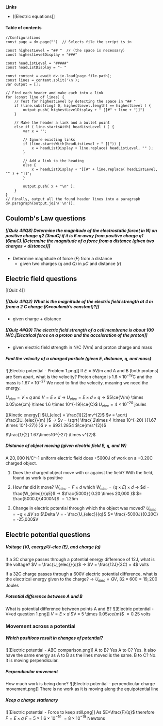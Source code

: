 **Links**
- [[Electric equations]] 

#### **Table of contents**
```dataviewjs
//Configurations
const page = dv.page("")  // Selects file the script is in 

const highestLevel = "## "  // (the space is necessary)
const highestLevelDisplay = "###"

const headListLevel = "#####"
const headListDisplay = "- "

const content = await dv.io.load(page.file.path);
const lines = content.split('\n');
var output = [];

// Find each header and make each into a link
for (const line of lines) {
	// Test for highestLevel by detecting the space in "## "
	if (line.substring( 0, highestLevel.length) == highestLevel ) {
		output.push( highestLevelDisplay + " [[#" + line + "]]")
	} 
	
	// Make the header a link and a bullet point
	else if ( line.startsWith( headListLevel ) ) {
		var x = "";
		
		// Ignore existing links
		if (line.startsWith(headListLevel + " [[")) { 
			x = headListDisplay + line.replace( headListLevel, "" );
		} 
		
		// Add a link to the heading
		else {  
			x = headListDisplay + "[[#" + line.replace( headListLevel, "" ) + "]]";
		}
		
		output.push( x + "\n" );
	}
}
// Finally, output all the found header lines into a paragraph
dv.paragraph(output.join('\n'));
```

## Coulomb's Law questions
##### [[Quiz 4#Q8) Determine the magnitude of the electrostatic force( in N) on positive charge q2 ($3 mu C$) if it is 6 m away from positive charge q1 ($6 mu C$).|Determine the magnitude of a force from a distance (given two charges + distance)]]
- Determine magnitude of force ($F$) from a distance
	- given two charges ($q$ and $Q$) in $\mu C$ and distance ($r$)

## Electric field questions
[[Quiz 4]]
##### [[Quiz 4#Q2) What is the magnitude of the electric field strength at 4 m from a 2 C charge (K=coulomb’s constant)?]]
- given charge + distance

##### [[Quiz 4#Q9) The electric field strength of a cell membrane is about $10 {9}$ N/C.|Electrical force on a proton and the acceleration of the proton]]
- given electric field strength in N/C (V/m) and proton charge and mass

##### Find the velocity of a charged particle (given E, distance, q, and mass)
![[Electric potential - Problem 1.png]]
If $E = 5$V/m and A and B (both protons) are 5cm apart, what is the velocity?
Proton charge is $1.6 \times 10^{-19}$C and the mass is $1.67 \times 10^{-27}$
We need to find the velocity, meaning we need the energy.

$U_{elec} = V\times q$ and $V = E \times d$
-> $U_{elec} = E \times d \times q$
-> $5\ce{V/m} \times 0.05\ce{cm} \times 1.6 \times 10^{-19}\ce{C}$
$U_{elec} = 4 \times 10^{-20}$ joules

[[Kinetic energy]] 
$U_{elec} = \frac{1}{2}mv^{2}$
$v = \sqrt{ \frac{2U_{elec}}{m} }$
-> $v = \sqrt{ \frac{ 2\times 4 \times 10^{-20} }{1.67 \times 10^{-27}} }$
$v = 6921.2854$ $\ce{m/s^{2}}$

$\frac{1}{2} 1.67\times10^{-27} \times v^{2}$

##### Distance of object moving (given electric field E, q, and W)
A $20,000$ N/C^-1 uniform electric field does $+5000$J of work on a $+0.20$C charged object.
1. Does the charged object move with or against the field?
With the field, found as work is positive

2. How far did it move?
$W_{elec} = F\times d$ which $W_{elec} = (q \times E) \times d$
-> $d = \frac{W_{elec}}{qE}$
-> $\frac{5000}{ 0.20 \times 20,000 }$
$= \frac{5000J}{4000N}$
$= 1.25$m 

3. Change in electric potential through which the object was moved?
$U_{elec} = -q \times \Delta V$ so $\Delta V = - \frac{U_{elec}}{q}$
$= \frac{-5000J}{0.20C} = -25,000$V



## Electric potential questions
##### Voltage (V), energy/U-elec (E), and charge (q)
If a $3$C charge passes through a potential energy difference of $12$J, what is the voltage?
$V = \frac{U_{elec}}{q}$
-> $V = \frac{12J}{3C} = 4$ volts

If a $32$C charge passes through a $600$V electric potential difference, what is the electrical energy given to the charge?
-> $U_{elec} = QV$, $32\times600 = 19,200$ Joules

##### Potential difference between A and B
What is potential difference between points A and B?
![[Electric potential - V=ed question 1.png]]
$V = E \times d$
$V = 5 \times 0.05\ce{m}$
$= 0.25$ volts


### Movement across a potential
##### Which positions result in changes of potential?
![[Electric potential - ABC comparison.png]]
A to B? Yes
A to C? Yes. It also have the same energy as A to B as the lines moved is the same.
B to C? No. It is moving perpendicular.

##### Perpendicular movement
How much work is being done?
![[Electric potential - perpendicular charge movement.png]]
There is no work as it is moving along the equipotential line

##### Keep a charge stationary
![[Electric potential - Force to keep still.png]]
As $E=\frac{F}{q}$ therefore $F = E \times q$
$F = 5 \times 1.6 \times 10^{-19}$
$= 8 \times 10^{-19}$ Newtons



